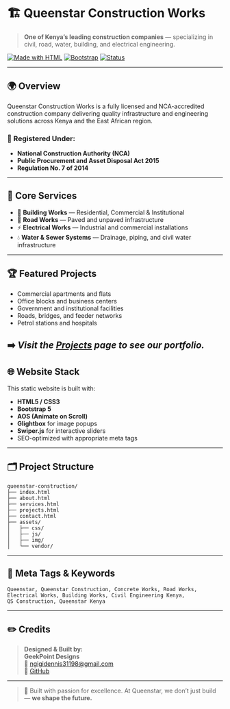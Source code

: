 
# 🏗️ Queenstar Construction Works

> **One of Kenya’s leading construction companies** — specializing in civil, road, water, building, and electrical engineering.

[![Made with HTML](https://img.shields.io/badge/Made%20with-HTML5-orange)](#) [![Bootstrap](https://img.shields.io/badge/Styled%20with-Bootstrap-blue)](#) [![Status](https://img.shields.io/badge/Status-Live-brightgreen)](#)

---

## 🌍 Overview

Queenstar Construction Works is a fully licensed and NCA-accredited construction company delivering quality infrastructure and engineering solutions across Kenya and the East African region.

### 🔧 Registered Under:
- **National Construction Authority (NCA)**
- **Public Procurement and Asset Disposal Act 2015**
- **Regulation No. 7 of 2014**

---

## 🚧 Core Services

- 🏢 **Building Works** — Residential, Commercial & Institutional  
- 🚜 **Road Works** — Paved and unpaved infrastructure  
- ⚡ **Electrical Works** — Industrial and commercial installations  
- 💧 **Water & Sewer Systems** — Drainage, piping, and civil water infrastructure  

---

## 🏆 Featured Projects

- Commercial apartments and flats  
- Office blocks and business centers  
- Government and institutional facilities  
- Roads, bridges, and feeder networks  
- Petrol stations and hospitals
  

➡️ *Visit the [Projects](https://theverifiedgeek.github.io/queenstar-construction/projects.html) page to see our portfolio.*
---

## 🌐 Website Stack

This static website is built with:

- **HTML5 / CSS3**  
- **Bootstrap 5**  
- **AOS (Animate on Scroll)**  
- **Glightbox** for image popups  
- **Swiper.js** for interactive sliders  
- SEO-optimized with appropriate meta tags

---

## 🗂️ Project Structure

```
queenstar-construction/
├── index.html
├── about.html
├── services.html
├── projects.html
├── contact.html
├── assets/
│   ├── css/
│   ├── js/
│   ├── img/
│   └── vendor/
```

---

## 🧠 Meta Tags & Keywords

```text
Queenstar, Queenstar Construction, Concrete Works, Road Works,
Electrical Works, Building Works, Civil Engineering Kenya,
QS Construction, Queenstar Kenya
```

---

## ✏️ Credits

> **Designed & Built by:**  
**GeekPoint Designs**  
📧 ngigidennis31198@gmail.com  
🔗 [GitHub](https://github.com/TheVerifiedGeek)

---

> 🧱 Built with passion for excellence. At Queenstar, we don’t just build — **we shape the future.**
